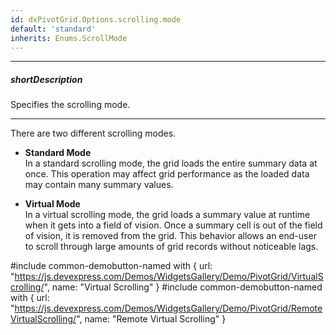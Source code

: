 ```yaml
---
id: dxPivotGrid.Options.scrolling.mode
default: 'standard'
inherits: Enums.ScrollMode
---
```

---
##### shortDescription
Specifies the scrolling mode.

---
There are two different scrolling modes.

- **Standard Mode**        
    In a standard scrolling mode, the grid loads the entire summary data at once. This operation may affect grid performance as the loaded data may contain many summary values.

- **Virtual Mode**        
    In a virtual scrolling mode, the grid loads a summary value at runtime when it gets into a field of vision. Once a summary cell is out of the field of vision, it is removed from the grid. This behavior allows an end-user to scroll through large amounts of grid records without noticeable lags.      

#include common-demobutton-named with {
    url: "https://js.devexpress.com/Demos/WidgetsGallery/Demo/PivotGrid/VirtualScrolling/",
    name: "Virtual Scrolling"
}
#include common-demobutton-named with {
    url: "https://js.devexpress.com/Demos/WidgetsGallery/Demo/PivotGrid/RemoteVirtualScrolling/",
    name: "Remote Virtual Scrolling"
}